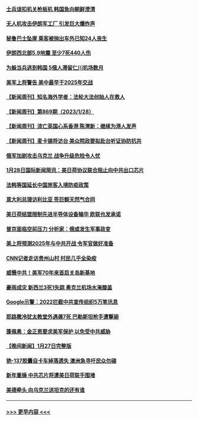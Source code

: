 #### [士兵误扣机关枪板机 韩国急向朝鲜澄清](../pages/prog202/a103637334.md?t=01291544) 
#### [无人机攻击伊朗军工厂 引发巨大爆炸声](../pages/prog202/a103637326.md?t=01291544) 
#### [秘鲁巴士坠崖 乘客被抛出车外已知24人丧生](../pages/prog202/a103637321.md?t=01291544) 
#### [伊朗西北部5.9地震 至少7死440人伤](../pages/prog202/a103637316.md?t=01291544) 
#### [为躲当兵逃到韩国 5俄人滞留仁川机场数月](../pages/prog202/a103637303.md?t=01291544) 
#### [美军上将警告 美中最早于2025年交战](../pages/prog202/a103637279.md?t=01291544) 
#### [【新闻周刊】知名海外学者：法轮大法创始人在救人](../pages/prog202/a103637133.md?t=01291544) 
#### [【新闻周刊】第869期（2023/1/28）](../pages/prog202/a103637150.md?t=01291544) 
#### [【新闻周刊】流亡英国心系香港 陈渭新：继续为港人发声](../pages/prog202/a103637131.md?t=01291544) 
#### [【新闻周刊】麦卡锡将访台 美众院政要拟赴台听证协防抗共](../pages/prog202/a103637129.md?t=01291544) 
#### [俄军加剧攻击乌克兰 战争升级危险令人忧](../pages/prog202/a103637055.md?t=01291544) 
#### [1月28日国际新闻简讯：美日荷协议联合阻止向中共出口芯片](../pages/prog202/a103637056.md?t=01291544) 
#### [法韩等国延长中国旅客入境防疫政策](../pages/prog202/a103636938.md?t=01291544) 
#### [意大利总理访利比亚 签巨额天然气合同](../pages/prog202/a103636939.md?t=01291544) 
#### [美日荷结盟限制先进半导体设备输华 欧联也发承诺](../pages/prog202/a103636932.md?t=01291544) 
#### [普京面临空前压力 分析家：俄或发生军事政变](../pages/prog202/a103636845.md?t=01291544) 
#### [美上将预测2025年与中共开战 令军官做好准备](../pages/prog202/a103636851.md?t=01291544) 
#### [CNN记者走访贵州山村 村民几乎全染疫](../pages/prog202/a103636848.md?t=01291544) 
#### [威慑中共！美军70年来首启关岛新基地](../pages/prog202/a103636840.md?t=01291544) 
#### [豪雨成灾 新西兰3死1失踪 奥克兰机场水淹膝盖](../pages/prog202/a103636820.md?t=01291544) 
#### [Google示警：2022拦截中共宣传组织5万笔讯息](../pages/prog202/a103636703.md?t=01291544) 
#### [耶路撒冷犹太教堂外遇袭7死 巴勒斯坦枪手遭撃毙](../pages/prog202/a103636702.md?t=01291544) 
#### [蓬佩奥：金正恩要求美军保护 以免受中共威胁](../pages/prog202/a103636683.md?t=01291544) 
#### [【晚间新闻】1月27日完整版](../pages/prog202/a103636693.md?t=01291544) 
#### [铯-137胶囊自卡车掉落遗失 澳洲急寻吁民众勿碰](../pages/prog202/a103636678.md?t=01291544) 
#### [新年重锤 中共芯片将遭美日荷联手围堵](../pages/prog202/a103636540.md?t=01291544) 
#### [美德牵头 向乌克兰送坦克的还有谁](../pages/prog202/a103636539.md?t=01291544) 

----
#### [ >>> 更早内容 <<< ](../indexes/prog202-earlier.md)
